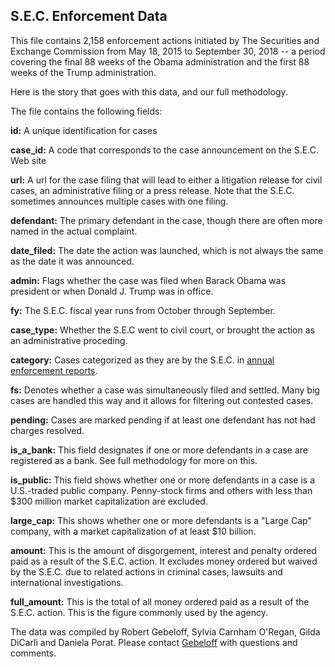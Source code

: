## S.E.C. Enforcement Data

This file contains 2,158 enforcement actions initiated by The Securities and Exchange Commission from May 18, 2015 to September 30, 2018 -- a period covering the final 88 weeks of the Obama administration and the first 88 weeks of the Trump administration.

Here is the story that goes with this data, and our full methodology.

The file contains the following fields:

**id:** A unique identification for cases

**case_id:** A code that corresponds to the case announcement on the S.E.C. Web site

**url:** A url for the case filing that will lead to either a litigation release for civil cases, an administrative filing or a press release. Note that the S.E.C. sometimes announces multiple cases with one filing.

**defendant:** The primary defendant in the case, though there are often more named in the actual complaint.

**date_filed:** The date the action was launched, which is not always the same as the date it was announced.

**admin:** Flags whether the case was filed when Barack Obama was president or when Donald J. Trump was in office.

**fy:** The S.E.C. fiscal year runs from October through September.

**case_type:** Whether the S.E.C went to civil court, or brought the action as an administrative proceding.

**category:** Cases categorized as they are by the S.E.C. in [annual enforcement reports](https://www.sec.gov/files/enforcement-annual-report-2018.pdf).

**fs:** Denotes whether a case was simultaneously filed and settled. Many big cases are handled this way and it allows for filtering out contested cases.

**pending:** Cases are marked pending if at least one defendant has not had charges resolved.

**is_a_bank:** This field designates if one or more defendants in a case are registered as a bank. See full methodology for more on this.

**is_public:** This field shows whether one or more defendants in a case is a U.S.-traded public company. Penny-stock firms and others with less than $300 million market capitalization are excluded.

**large_cap:** This shows whether one or more defendants is a "Large Cap" company, with a market capitalization of at least $10 billion.

**amount:** This is the amount of disgorgement, interest and penalty ordered paid as a result of the S.E.C. action. It excludes money ordered but waived by the S.E.C. due to related actions in criminal cases, lawsuits and international investigations. 

**full_amount:** This is the total of all money ordered paid as a result of the S.E.C. action. This is the figure commonly used by the agency.


The data was compiled by Robert Gebeloff, Sylvia Carnham O'Regan, Gilda DiCarli and Daniela Porat. Please contact [Gebeloff](mailto:rgebeloff@nytimes.com?subject=SEC%20Project) with questions and comments.
